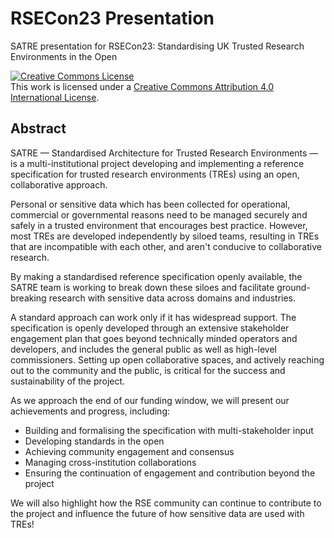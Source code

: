 # RSECon23 Presentation

SATRE presentation for RSECon23: Standardising UK Trusted Research Environments in the Open

<a rel="license" href="http://creativecommons.org/licenses/by/4.0/"><img alt="Creative Commons License" style="border-width:0" src="https://i.creativecommons.org/l/by/4.0/88x31.png" /></a><br />This work is licensed under a <a rel="license" href="http://creativecommons.org/licenses/by/4.0/">Creative Commons Attribution 4.0 International License</a>.

## Abstract

SATRE — Standardised Architecture for Trusted Research Environments — is a multi-institutional project developing and implementing a reference specification for trusted research environments (TREs) using an open, collaborative approach.

Personal or sensitive data which has been collected for operational, commercial or governmental reasons need to be managed securely and safely in a trusted environment that encourages best practice.
However, most TREs are developed independently by siloed teams, resulting in TREs that are incompatible with each other, and aren't conducive to collaborative research.

By making a standardised reference specification openly available, the SATRE team is working to break down these siloes and facilitate ground-breaking research with sensitive data across domains and industries.

A standard approach can work only if it has widespread support.
The specification is openly developed through an extensive stakeholder engagement plan that goes beyond technically minded operators and developers, and includes the general public as well as high-level commissioners.
Setting up open collaborative spaces, and actively reaching out to the community and the public, is critical for the success and sustainability of the project.

As we approach the end of our funding window, we will present our achievements and progress, including:

- Building and formalising the specification with multi-stakeholder input
- Developing standards in the open
- Achieving community engagement and consensus
- Managing cross-institution collaborations
- Ensuring the continuation of engagement and contribution beyond the project

We will also highlight how the RSE community can continue to contribute to the project and influence the future of how sensitive data are used with TREs!
